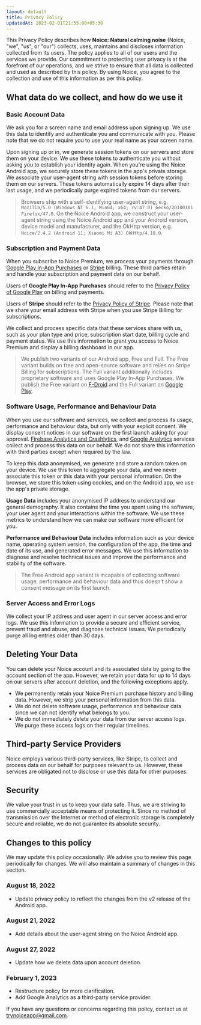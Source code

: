 ```yaml
---
layout: default
title: Privacy Policy
updatedAt: 2023-02-01T21:55:00+05:30
---
```


This Privacy Policy describes how **Noice: Natural calming noise** (Noice, "we",
"us", or "our") collects, uses, maintains and discloses information collected
from its users. The policy applies to all of our users and the services we
provide. Our commitment to protecting user privacy is at the forefront of our
operations, and we strive to ensure that all data is collected and used as
described by this policy. By using Noice, you agree to the collection and use of
this information as per this policy.

## What data do we collect, and how do we use it

### Basic Account Data

We ask you for a screen name and email address upon signing up. We use this data
to identify and authenticate you and communicate with you. Please note that we
do not require you to use your real name as your screen name.

Upon signing up or in, we generate session tokens on our servers and store them
on your device. We use these tokens to authenticate you without asking you to
establish your identity again. When you're using the Noice Android app, we
securely store these tokens in the app's private storage. We associate your
user-agent string with session tokens before storing them on our servers. These
tokens automatically expire 14 days after their last usage, and we periodically
purge expired tokens from our servers.

> Browsers ship with a self-identifying user-agent string, e.g. `Mozilla/5.0
> (Windows NT 6.1; Win64; x64; rv:47.0) Gecko/20100101 Firefox/47.0`. On the
> Noice Android app, we construct your user-agent string using the Noice Android
> app and your Android version, device model and manufacturer, and the OkHttp
> version, e.g. `Noice/2.4.2 (Android 11; Xiaomi Mi A3) OkHttp/4.10.0`.

### Subscription and Payment Data

When you subscribe to Noice Premium, we process your payments through [Google
Play In-App
Purchases](https://play.google.com/console/about/in-appproductssetup/) or
[Stripe](https://stripe.com/) billing. These third parties retain and handle
your subscription and payment data on our behalf.

Users of **Google Play In-App Purchases** should refer to the [Privacy Policy of
Google Play](https://policies.google.com/privacy) on billing and payments.

Users of **Stripe** should refer to the [Privacy Policy of
Stripe](https://stripe.com/privacy). Please note that we share your email
address with Stripe when you use Stripe Billing for subscriptions.

We collect and process specific data that these services share with us, such as
your plan type and price, subscription start date, billing cycle and payment
status. We use this information to grant you access to Noice Premium and display
a billing dashboard in our app.

> We publish two variants of our Android app, Free and Full. The Free variant
> builds on free and open-source software and relies on Stripe Billing for
> subscriptions. The Full variant additionally includes proprietary software and
> uses Google Play In-App Purchases. We publish the Free variant on
> [F-Droid](https://f-droid.org/app/com.github.ashutoshgngwr.noice) and the Full
> variant on [Google
> Play](https://play.google.com/store/apps/details?id=com.github.ashutoshgngwr.noice).

### Software Usage, Performance and Behaviour Data

When you use our software and services, we collect and process its usage,
performance and behaviour data, but only with your explicit consent. We display
consent notices in our software on the first launch asking for your approval.
[Firebase Analytics and
Crashlytics](https://firebase.google.com/products-engage), and [Google
Analytics](https://marketingplatform.google.com/about/analytics/) services
collect and process this data on our behalf. We do not share this information
with third parties except when required by the law.

To keep this data anonymised, we generate and store a random token on your
device. We use this token to aggregate your data, and we never associate this
token or this data with your personal information. On the browser, we store this
token using cookies, and on the Android app, we use the app's private storage.

**Usage Data** includes your anonymised IP address to understand our general
demography. It also contains the time you spent using the software, your user
agent and your interactions within the software. We use these metrics to
understand how we can make our software more efficient for you.

**Performance and Behaviour Data** includes information such as your device
name, operating system version, the configuration of the app, the time and date
of its use, and generated error messages. We use this information to diagnose
and resolve technical issues and improve the performance and stability of the
software.

> The Free Android app variant is incapable of collecting software usage,
> performance and behaviour data and thus doesn't show a consent message on its
> first launch.

### Server Access and Error Logs

We collect your IP address and user agent in our server access and error logs.
We use this information to provide a secure and efficient service, prevent fraud
and abuse, and diagnose technical issues. We periodically purge all log entries
older than 30 days.

## Deleting Your Data

You can delete your Noice account and its associated data by going to the
account section of the app. However, we retain your data for up to 14 days on
our servers after account deletion, and the following exceptions apply.

- We permanently retain your Noice Premium purchase history and billing data.
  However, we strip your personal information from this data.
- We do not delete software usage, performance and behaviour data since we can
  not identify what belongs to you.
- We do not immediately delete your data from our server access logs. We purge
  these access logs on their regular timelines.

## Third-party Service Providers

Noice employs various third-party services, like Stripe, to collect and process
data on our behalf for purposes relevant to us. However, these services are
obligated not to disclose or use this data for other purposes.

## Security

We value your trust in us to keep your data safe. Thus, we are striving to use
commercially acceptable means of protecting it. Since no method of transmission
over the Internet or method of electronic storage is completely secure and
reliable, we do not guarantee its absolute security.

## Changes to this policy

We may update this policy occasionally. We advise you to review this page
periodically for changes. We will also maintain a summary of changes in this
section.

### August 18, 2022

- Update privacy policy to reflect the changes from the v2 release of the
  Android app.

### August 21, 2022

- Add details about the user-agent string on the Noice Android app.

### August 27, 2022

- Update how we delete data upon account deletion.

### February 1, 2023

- Restructure policy for more clarification.
- Add Google Analytics as a third-party service provider.

If you have any questions or concerns regarding this policy, contact us at
[trynoiceapp@gmail.com](mailto:trynoiceapp@gmail.com).
